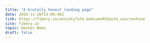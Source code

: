 ```yaml
---
title: "A brutally honest landing page"
date: 2019-11-26T23:09:46Z
link: https://fibery.io/anxiety?utm_medium=RSS&utm_source=hune
site: fibery.io
topic: Hacker News
draft: false
---
```


